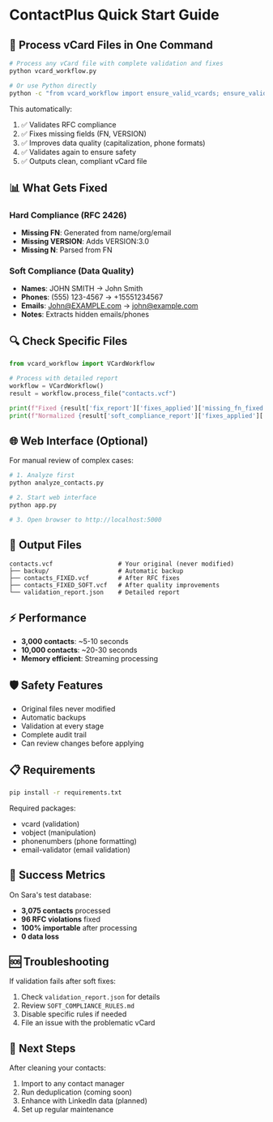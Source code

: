 # ContactPlus Quick Start Guide

## 🚀 Process vCard Files in One Command

```bash
# Process any vCard file with complete validation and fixes
python vcard_workflow.py

# Or use Python directly
python -c "from vcard_workflow import ensure_valid_vcards; ensure_valid_vcards('contacts.vcf')"
```

This automatically:
1. ✅ Validates RFC compliance
2. ✅ Fixes missing fields (FN, VERSION)
3. ✅ Improves data quality (capitalization, phone formats)
4. ✅ Validates again to ensure safety
5. ✅ Outputs clean, compliant vCard file

## 📊 What Gets Fixed

### Hard Compliance (RFC 2426)
- **Missing FN**: Generated from name/org/email
- **Missing VERSION**: Adds VERSION:3.0
- **Missing N**: Parsed from FN

### Soft Compliance (Data Quality)
- **Names**: JOHN SMITH → John Smith
- **Phones**: (555) 123-4567 → +15551234567
- **Emails**: John@EXAMPLE.com → john@example.com
- **Notes**: Extracts hidden emails/phones

## 🔍 Check Specific Files

```python
from vcard_workflow import VCardWorkflow

# Process with detailed report
workflow = VCardWorkflow()
result = workflow.process_file("contacts.vcf")

print(f"Fixed {result['fix_report']['fixes_applied']['missing_fn_fixed']} names")
print(f"Normalized {result['soft_compliance_report']['fixes_applied']['emails_normalized']} emails")
```

## 🌐 Web Interface (Optional)

For manual review of complex cases:

```bash
# 1. Analyze first
python analyze_contacts.py

# 2. Start web interface
python app.py

# 3. Open browser to http://localhost:5000
```

## 📁 Output Files

```
contacts.vcf                  # Your original (never modified)
├── backup/                   # Automatic backup
├── contacts_FIXED.vcf        # After RFC fixes
├── contacts_FIXED_SOFT.vcf   # After quality improvements
└── validation_report.json    # Detailed report
```

## ⚡ Performance

- **3,000 contacts**: ~5-10 seconds
- **10,000 contacts**: ~20-30 seconds
- **Memory efficient**: Streaming processing

## 🛡️ Safety Features

- Original files never modified
- Automatic backups
- Validation at every stage
- Complete audit trail
- Can review changes before applying

## 📋 Requirements

```bash
pip install -r requirements.txt
```

Required packages:
- vcard (validation)
- vobject (manipulation)
- phonenumbers (phone formatting)
- email-validator (email validation)

## 🎯 Success Metrics

On Sara's test database:
- **3,075 contacts** processed
- **96 RFC violations** fixed
- **100% importable** after processing
- **0 data loss**

## 🆘 Troubleshooting

If validation fails after soft fixes:
1. Check `validation_report.json` for details
2. Review `SOFT_COMPLIANCE_RULES.md`
3. Disable specific rules if needed
4. File an issue with the problematic vCard

## 🔗 Next Steps

After cleaning your contacts:
1. Import to any contact manager
2. Run deduplication (coming soon)
3. Enhance with LinkedIn data (planned)
4. Set up regular maintenance